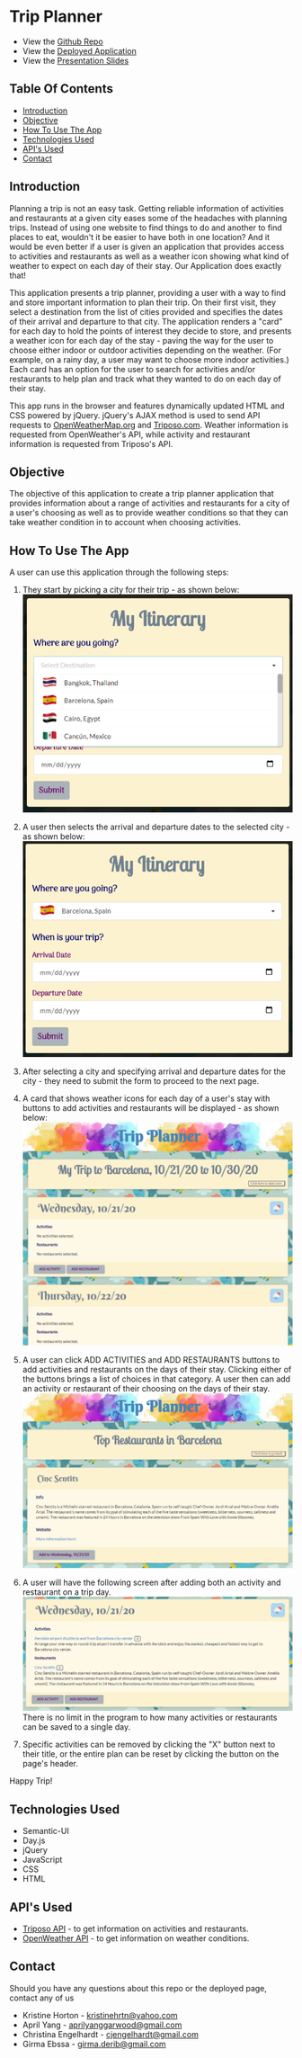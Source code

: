 <!-- Flag icons sourced from : https://www.countryflags.com/en/ -->
# Trip Planner
* View the [Github Repo](https://github.com/girmaD/Trip-Planner/tree/main)
* View the [Deployed Application](https://girmad.github.io/Trip-Planner/)
* View the [Presentation Slides](https://docs.google.com/presentation/d/14yzWKX24n7O9447GKuaL9KPIT-f9MpDyD-6vGLKPp38/edit#slide=id.g29f43f0a72_0_0)

## Table Of Contents
* [Introduction](#Introduction)
* [Objective](#Objective)
* [How To Use The App](#How-To-Use-The-App)
* [Technologies Used](#Technologies-Used)
* [API's Used](#API's-Used)
* [Contact](Contact)

## Introduction
Planning a trip is not an easy task. Getting reliable information of activities and restaurants at a given city eases some of the headaches with planning trips. Instead of using one website to find things to do and another to find places to eat, wouldn't it be easier to have both in one location? And it would be even better if a user is given an application that provides access to activities and restaurants as well as a weather icon showing what kind of weather to expect on each day of their stay. Our Application does exactly that!

This application presents a trip planner, providing a user with a way to find and store important information to plan their trip. On their first visit, they select a destination from the list of cities provided and specifies the dates of their arrival and departure to that city. The application renders a "card" for each day to hold the points of interest they decide to store, and presents a weather icon for each day of the stay - paving the way for the user to choose either indoor or outdoor activities depending on the weather. (For example, on a rainy day, a user may want to choose more indoor activities.) Each card has an option for the user to search for activities and/or restaurants to help plan and track what they wanted to do on each day of their stay. 

This app runs in the browser and features dynamically updated HTML and CSS powered by jQuery. jQuery's AJAX method is used to send API requests to [OpenWeatherMap.org](https://openweathermap.org/) and [Triposo.com](https://www.triposo.com/api/). Weather information is requested from OpenWeather's API, while activity and restaurant information is requested from Triposo's API. 

## Objective

The objective of this application to create a trip planner application that provides information about a range of activities and restaurants for a city of a user's choosing as well as to provide weather conditions so that they can take weather condition in to account when choosing activities.

## How To Use The App

A user can use this application through the following steps:
1. They start by picking a city for their trip - as shown below:
![Example display of the app's city selection dropdown](./images/screenShots/cityChoice.png)

2. A user then selects the arrival and departure dates to the selected city - as shown below:
![Full setup menu showing date input boxes](./images/screenShots/datesChoice.png)

3. After selecting a city and specifying arrival and departure dates for the city - they need to submit the form to proceed to the next page.

4. A card that shows weather icons for each day of a user's stay with buttons to add activities and restaurants will be displayed - as shown below:
![Main display of app, cards with each date in range and weather icon](./images/screenShots/datesCard.png)

5. A user can click ADD ACTIVITIES and ADD RESTAURANTS buttons to add activities and restaurants on the days of their stay. Clicking either of the buttons brings a list of choices in that category. A user then can add an activity or restaurant of their choosing on the days of their stay.
![An example of the restaurant search page](./images/screenShots/restChoice.png)

6. A user will have the following screen after adding both an activity and restaurant on a trip day. 
![A card from the main display, with 1 activity and 1 restaurant populated](./images/screenShots/actAndResAdded.png)
There is no limit in the program to how many activities or restaurants can be saved to a single day.

7. Specific activities can be removed by clicking the "X" button next to their title, or the entire plan can be reset by clicking the button on the page's header.

Happy Trip!

## Technologies Used

- Semantic-UI
- Day.js
- jQuery
- JavaScript
- CSS
- HTML

## API's Used

- [Triposo API](https://www.triposo.com/api/) - to get information on activities and restaurants.
- [OpenWeather API](https://openweathermap.org/) - to get information on weather conditions.

## Contact

Should you have any questions about this repo or the deployed page, contact any of us

- Kristine Horton - [kristinehrtn@yahoo.com](mailto:kristinehrtn@yahoo.com)
- April Yang - [aprilyanggarwood@gmail.com](mailto:aprilyanggarwood@gmail.com) 
- Christina Engelhardt - [cjengelhardt@gmail.com](mailto:cjengelhardt@gmail.com)
- Girma Ebssa - [girma.derib@gmail.com](mailto:girma.derib@gmail.com)
